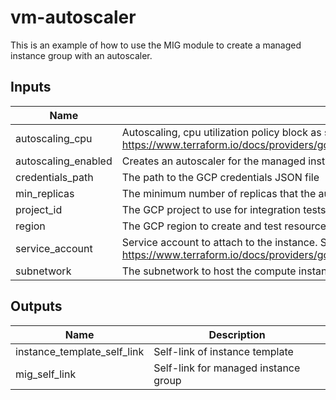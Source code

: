 # vm-autoscaler

This is an example of how to use the MIG module to create a managed instance
group with an autoscaler.

<!-- BEGINNING OF PRE-COMMIT-TERRAFORM DOCS HOOK -->
## Inputs

| Name | Description | Type | Default | Required |
|------|-------------|:----:|:-----:|:-----:|
| autoscaling\_cpu | Autoscaling, cpu utilization policy block as single element array. https://www.terraform.io/docs/providers/google/r/compute\_autoscaler.html#cpu\_utilization | list(map(number)) | n/a | yes |
| autoscaling\_enabled | Creates an autoscaler for the managed instance group | string | n/a | yes |
| credentials\_path | The path to the GCP credentials JSON file | string | n/a | yes |
| min\_replicas | The minimum number of replicas that the autoscaler can scale down to. This cannot be less than 0. | string | n/a | yes |
| project\_id | The GCP project to use for integration tests | string | n/a | yes |
| region | The GCP region to create and test resources in | string | n/a | yes |
| service\_account | Service account to attach to the instance. See https://www.terraform.io/docs/providers/google/r/compute\_instance\_template.html#service\_account. | object | `"null"` | no |
| subnetwork | The subnetwork to host the compute instances in | string | n/a | yes |

## Outputs

| Name | Description |
|------|-------------|
| instance\_template\_self\_link | Self-link of instance template |
| mig\_self\_link | Self-link for managed instance group |

<!-- END OF PRE-COMMIT-TERRAFORM DOCS HOOK -->
